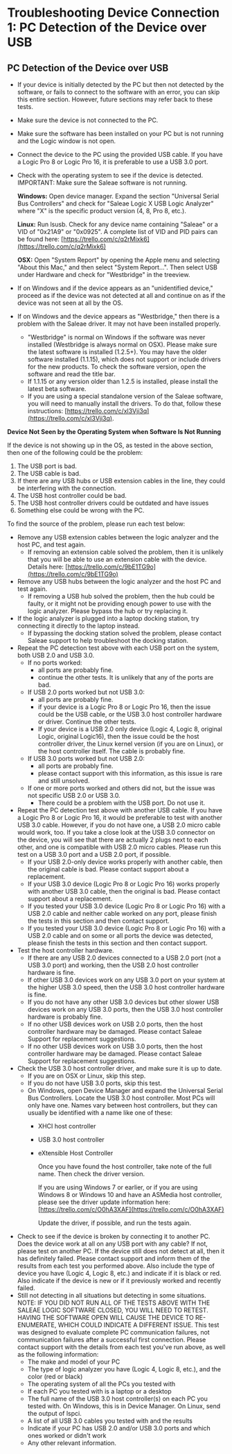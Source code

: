 # Troubleshooting Device Connection 1: PC Detection of the Device over USB



## PC Detection of the Device over USB

* If your device is initially detected by the PC but then not detected by the software, or fails to connect to the software with an error, you can skip this entire section. However, future sections may refer back to these tests.
* Make sure the device is not connected to the PC.
* Make sure the software has been installed on your PC but is not running and the Logic window is not open.
* Connect the device to the PC using the provided USB cable. If you have a Logic Pro 8 or Logic Pro 16, it is preferable to use a USB 3.0 port.
* Check with the operating system to see if the device is detected. IMPORTANT: Make sure the Saleae software is not running.

    **Windows:** Open device manager. Expand the section "Universal Serial Bus Controllers" and check for "Saleae Logic X USB Logic Analyzer" where "X" is the specific product version \(4, 8, Pro 8, etc.\).

    **Linux:** Run lsusb. Check for any device name containing "Saleae" or a VID of "0x21A9" or "0x0925". A complete list of VID and PID pairs can be found here: [https://trello.com/c/q2rMixk6](https://trello.com/c/q2rMixk6)

    **OSX:** Open "System Report" by opening the Apple menu and selecting "About this Mac," and then select "System Report...". Then select USB under Hardware and check for "Westbridge" in the treeview.

* If on Windows and if the device appears as an "unidentified device," proceed as if the device was not detected at all and continue on as if the device was not seen at all by the OS.
* If on Windows and the device appears as "Westbridge," then there is a problem with the Saleae driver. It may not have been installed properly. 
  * "Westbridge" is normal on Windows if the software was never installed \(Westbridge is always normal on OSX\). Please make sure the latest software is installed \(1.2.5+\). You may have the older software installed \(1.1.15\), which does not support or include drivers for the new products. To check the software version, open the software and read the title bar.
  * If 1.1.15 or any version older than 1.2.5 is installed, please install the latest beta software.
  * If you are using a special standalone version of the Saleae software, you will need to manually install the drivers. To do that, follow these instructions: [https://trello.com/c/xl3Vji3q](https://trello.com/c/xl3Vji3q).

**Device Not Seen by the Operating System when Software Is Not Running**

If the device is not showing up in the OS, as tested in the above section, then one of the following could be the problem:

1. The USB port is bad.
2. The USB cable is bad.
3. If there are any USB hubs or USB extension cables in the line, they could be interfering with the connection.
4. The USB host controller could be bad.
5. The USB host controller drivers could be outdated and have issues
6. Something else could be wrong with the PC.

To find the source of the problem, please run each test below:

* Remove any USB extension cables between the logic analyzer and the host PC, and test again.
  * If removing an extension cable solved the problem, then it is unlikely that you will be able to use an extension cable with the device. Details here: [https://trello.com/c/9bE1TG9o](https://trello.com/c/9bE1TG9o)
* Remove any USB hubs between the logic analyzer and the host PC and test again.
  * If removing a USB hub solved the problem, then the hub could be faulty, or it might not be providing enough power to use with the logic analyzer. Please bypass the hub or try replacing it.
* If the logic analyzer is plugged into a laptop docking station, try connecting it directly to the laptop instead.
  * If bypassing the docking station solved the problem, please contact Saleae support to help troubleshoot the docking station.
* Repeat the PC detection test above with each USB port on the system, both USB 2.0 and USB 3.0.
  * If no ports worked:
    * all ports are probably fine.
    * continue the other tests. It is unlikely that any of the ports are bad.
  * If USB 2.0 ports worked but not USB 3.0:
    * all ports are probably fine.
    * if your device is a Logic Pro 8 or Logic Pro 16, then the issue could be the USB cable, or the USB 3.0 host controller hardware or driver. Continue the other tests.
    * If your device is a USB 2.0 only device \(Logic 4, Logic 8, original Logic, original Logic16\), then the issue could be the host controller driver, the Linux kernel version \(if you are on Linux\), or the host controller itself. The cable is probably fine.
  * If USB 3.0 ports worked but not USB 2.0:
    * all ports are probably fine.
    * please contact support with this information, as this issue is rare and still unsolved.
  * If one or more ports worked and others did not, but the issue was not specific USB 2.0 or USB 3.0.
    * There could be a problem with the USB port. Do not use it.
* Repeat the PC detection test above with another USB cable. If you have a Logic Pro 8 or Logic Pro 16, it would be preferable to test with another USB 3.0 cable. However, if you do not have one, a USB 2.0 micro cable would work, too. If you take a close look at the USB 3.0 connector on the device, you will see that there are actually 2 plugs next to each other, and one is compatible with USB 2.0 micro cables. Please run this test on a USB 3.0 port and a USB 2.0 port, if possible.
  * If your USB 2.0-only device works properly with another cable, then the original cable is bad. Please contact support about a replacement.
  * If your USB 3.0 device \(Logic Pro 8 or Logic Pro 16\) works properly with another USB 3.0 cable, then the original is bad. Please contact support about a replacement.
  * If you tested your USB 3.0 device \(Logic Pro 8 or Logic Pro 16\) with a USB 2.0 cable and neither cable worked on any port, please finish the tests in this section and then contact support.
  * If you tested your USB 3.0 device \(Logic Pro 8 or Logic Pro 16\) with a USB 2.0 cable and on some or all ports the device was detected, please finish the tests in this section and then contact support.
* Test the host controller hardware.
  * If there are any USB 2.0 devices connected to a USB 2.0 port \(not a USB 3.0 port\) and working, then the USB 2.0 host controller hardware is fine.
  * If other USB 3.0 devices work on any USB 3.0 port on your system at the higher USB 3.0 speed, then the USB 3.0 host controller hardware is fine.
  * If you do not have any other USB 3.0 devices but other slower USB devices work on any USB 3.0 ports, then the USB 3.0 host controller hardware is probably fine.
  * If no other USB devices work on USB 2.0 ports, then the host controller hardware may be damaged. Please contact Saleae Support for replacement suggestions.
  * If no other USB devices work on USB 3.0 ports, then the host controller hardware may be damaged. Please contact Saleae Support for replacement suggestions.
* Check the USB 3.0 host controller driver, and make sure it is up to date.
  * If you are on OSX or Linux, skip this step.
  * If you do not have USB 3.0 ports, skip this test.
  * On Windows, open Device Manager and expand the Universal Serial Bus Controllers. Locate the USB 3.0 host controller. Most PCs will only have one. Names vary between host controllers, but they can usually be identified with a name like one of these:
    * XHCI host controller
    * USB 3.0 host controller
    * eXtensible Host Controller

      Once you have found the host controller, take note of the full name. Then check the driver version.

      If you are using Windows 7 or earlier, or if you are using Windows 8 or Windows 10 and have an ASMedia host controller, please see the driver update information here: [https://trello.com/c/O0hA3XAF](https://trello.com/c/O0hA3XAF)

      Update the driver, if possible, and run the tests again.
* Check to see if the device is broken by connecting it to another PC. Does the device work at all on any USB port with any cable? If not, please test on another PC. If the device still does not detect at all, then it has definitely failed. Please contact support and inform them of the results from each test you performed above. Also include the type of device you have \(Logic 4, Logic 8, etc.\) and indicate if it is black or red. Also indicate if the device is new or if it previously worked and recently failed.
* Still not detecting in all situations but detecting in some situations. NOTE: IF YOU DID NOT RUN ALL OF THE TESTS ABOVE WITH THE SALEAE LOGIC SOFTWARE CLOSED, YOU WILL NEED TO RETEST. HAVING THE SOFTWARE OPEN WILL CAUSE THE DEVICE TO RE-ENUMERATE, WHICH COULD INDICATE A DIFFERENT ISSUE. This test was designed to evaluate complete PC communication failures, not communication failures after a successful first connection. Please contact support with the details from each test you've run above, as well as the following information:
  * The make and model of your PC
  * The type of logic analyzer you have \(Logic 4, Logic 8, etc.\), and the color \(red or black\)
  * The operating system of all the PCs you tested with
  * If each PC you tested with is a laptop or a desktop
  * The full name of the USB 3.0 host controller\(s\) on each PC you tested with. On Windows, this is in Device Manager. On Linux, send the output of lspci.
  * A list of all USB 3.0 cables you tested with and the results
  * Indicate if your PC has USB 2.0 and/or USB 3.0 ports and which ones worked or didn't work
  * Any other relevant information.

